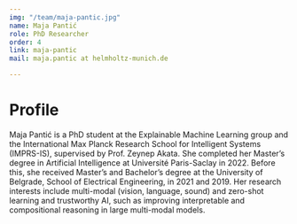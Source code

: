 ```yaml
---
img: "/team/maja-pantic.jpg"
name: Maja Pantić
role: PhD Researcher
order: 4
link: maja-pantic
mail: maja.pantic at helmholtz-munich.de

---
```


# Profile
Maja Pantić is a PhD student at the Explainable Machine Learning group and the International Max Planck Research School for Intelligent Systems (IMPRS-IS), supervised by Prof. Zeynep Akata. She completed her Master’s degree in Artificial Intelligence at Université Paris-Saclay in 2022. Before this, she received Master’s and Bachelor’s degree at the University of Belgrade, School of Electrical Engineering, in 2021 and 2019.
Her research interests include multi-modal (vision, language, sound) and zero-shot learning and trustworthy AI, such as improving interpretable and compositional reasoning in large multi-modal models.

